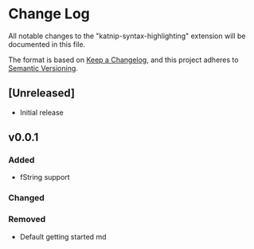 # Change Log

All notable changes to the "katnip-syntax-highlighting" extension will be documented in this file.

The format is based on [Keep a Changelog](https://keepachangelog.com/en/1.1.0/),
and this project adheres to [Semantic Versioning](https://semver.org/spec/v2.0.0.html).

## [Unreleased]

- Initial release

## v0.0.1

### Added
- fString support

### Changed

### Removed
- Default getting started md